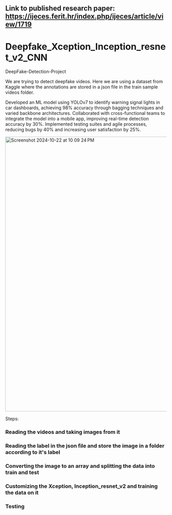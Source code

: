 
## Link to published research paper: https://ijeces.ferit.hr/index.php/ijeces/article/view/1719




# Deepfake_Xception_Inception_resnet_v2_CNN

DeepFake-Detection-Project

We are trying to detect deepfake videos. Here we are using a dataset from Kaggle where the annotations are stored in a json file in the train sample videos folder.




Developed an ML model using YOLOv7 to identify warning signal lights in car dashboards, achieving 98% accuracy through bagging techniques and varied backbone architectures. Collaborated with cross-functional teams to integrate the model into a mobile app, improving real-time detection accuracy by 30%. Implemented testing suites and agile processes, reducing bugs by 40% and increasing user satisfaction by 25%.

<img width="857" alt="Screenshot 2024-10-22 at 10 09 24 PM" src="https://github.com/user-attachments/assets/7f0f86e2-49fc-45f3-9321-6b8c5aa69080">

Steps:

### Reading the videos and taking images from it
### Reading the label in the json file and store the image in a folder according to it's label
### Converting the image to an array and splitting the data into train and test
### Customizing the Xception, Inception_resnet_v2 and training the data on it
### Testing

